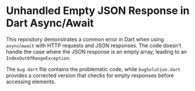 # Unhandled Empty JSON Response in Dart Async/Await

This repository demonstrates a common error in Dart when using `async`/`await` with HTTP requests and JSON responses. The code doesn't handle the case where the JSON response is an empty array, leading to an `IndexOutOfRangeException`.

The `bug.dart` file contains the problematic code, while `bugSolution.dart` provides a corrected version that checks for empty responses before accessing elements.